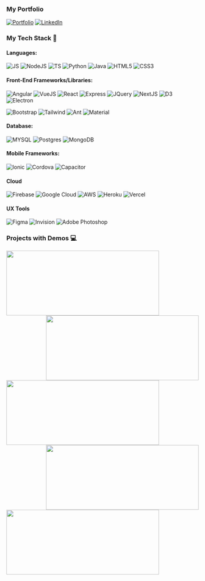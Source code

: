 ### My Portfolio

[![Portfolio](https://img.shields.io/badge/website-000000?style=for-the-badge&logo=About.me&logoColor=white)](https://ajinkya.dev)
[![LinkedIn](https://img.shields.io/badge/LinkedIn-0077B5?style=for-the-badge&logo=linkedin&logoColor=white)](www.linkedin.com/in/abijwe)

### My Tech Stack :pencil:

#### Languages: 
![JS](https://img.shields.io/badge/JavaScript-323330?style=for-the-badge&logo=javascript&logoColor=F7DF1E)
![NodeJS](https://img.shields.io/badge/Node.js-339933?style=for-the-badge&logo=nodedotjs&logoColor=white)
![TS](https://img.shields.io/badge/TypeScript-007ACC?style=for-the-badge&logo=typescript&logoColor=white)
![Python](https://img.shields.io/badge/Python-FFD43B?style=for-the-badge&logo=python&logoColor=blue)
![Java](https://img.shields.io/badge/Java-ED8B00?style=for-the-badge&logo=java&logoColor=white)
![HTML5](https://img.shields.io/badge/HTML5-E34F26?style=for-the-badge&logo=html5&logoColor=white)
![CSS3](https://img.shields.io/badge/CSS3-1572B6?style=for-the-badge&logo=css3&logoColor=white)

#### Front-End Frameworks/Libraries:
![Angular](https://img.shields.io/badge/Angular-DD0031?style=for-the-badge&logo=angular&logoColor=white)
![VueJS](https://img.shields.io/badge/Vue.js-35495E?style=for-the-badge&logo=vuedotjs&logoColor=4FC08D)
![React](https://img.shields.io/badge/React-20232A?style=for-the-badge&logo=react&logoColor=61DAFB)
![Express](https://img.shields.io/badge/Express.js-000000?style=for-the-badge&logo=express&logoColor=white)
![JQuery](https://img.shields.io/badge/jQuery-0769AD?style=for-the-badge&logo=jquery&logoColor=white)
![NextJS](https://img.shields.io/badge/next.js-000000?style=for-the-badge&logo=nextdotjs&logoColor=white)
![D3](https://img.shields.io/badge/d3.js-F9A03C?style=for-the-badge&logo=d3.js&logoColor=white)
![Electron](https://img.shields.io/badge/Electron-2B2E3A?style=for-the-badge&logo=electron&logoColor=9FEAF9)

![Bootstrap](https://img.shields.io/badge/Bootstrap-563D7C?style=for-the-badge&logo=bootstrap&logoColor=white)
![Tailwind](https://img.shields.io/badge/Tailwind_CSS-38B2AC?style=for-the-badge&logo=tailwind-css&logoColor=white)
![Ant](https://img.shields.io/badge/Ant%20Design-1890FF?style=for-the-badge&logo=antdesign&logoColor=white)
![Material](https://img.shields.io/badge/material%20design-757575?style=for-the-badge&logo=material%20design&logoColor=white)

#### Database:
![MYSQL](https://img.shields.io/badge/MySQL-005C84?style=for-the-badge&logo=mysql&logoColor=white)
![Postgres](https://img.shields.io/badge/PostgreSQL-316192?style=for-the-badge&logo=postgresql&logoColor=white)
![MongoDB](https://img.shields.io/badge/MongoDB-4EA94B?style=for-the-badge&logo=mongodb&logoColor=white)

#### Mobile Frameworks:
![Ionic](https://img.shields.io/badge/Ionic-3880FF?style=for-the-badge&logo=ionic&logoColor=white)
![Cordova](https://img.shields.io/badge/Cordova-35434F?style=for-the-badge&logo=apache-cordova&logoColor=E8E8E8)
![Capacitor](https://img.shields.io/badge/Capacitor-119EFF?style=for-the-badge&logo=Capacitor&logoColor=white)

#### Cloud
![Firebase](https://img.shields.io/badge/firebase-ffca28?style=for-the-badge&logo=firebase&logoColor=black)
![Google Cloud](https://img.shields.io/badge/Google_Cloud-4285F4?style=for-the-badge&logo=google-cloud&logoColor=white)
![AWS](https://img.shields.io/badge/Amazon_AWS-FF9900?style=for-the-badge&logo=amazonaws&logoColor=white)
![Heroku](https://img.shields.io/badge/Heroku-430098?style=for-the-badge&logo=heroku&logoColor=white)
![Vercel](https://img.shields.io/badge/Vercel-000000?style=for-the-badge&logo=vercel&logoColor=white)

#### UX Tools
![Figma](https://img.shields.io/badge/Figma-F24E1E?style=for-the-badge&logo=figma&logoColor=white)
![Invision](https://img.shields.io/badge/InVision-FF3366?style=for-the-badge&logo=InVision&logoColor=white)
![Adobe Photoshop](https://img.shields.io/badge/Adobe%20Photoshop-31A8FF?style=for-the-badge&logo=Adobe%20Photoshop&logoColor=black)

### Projects with Demos :computer:

<a href="https://github.com/AjinkyaBijwe/WebRTCVideoCall">
  <img align="left" width="400" height="170" src="https://github-readme-stats.vercel.app/api/pin/?username=ajinkyabijwe&repo=WebRTCVideoCall&show_icons=true&theme=radical" />
</a>

<a href="https://github.com/ajinkyabijwe/Chrome-Devtools-Styler">
  <img align="right" width="400" height="170" src="https://github-readme-stats.vercel.app/api/pin/?username=ajinkyabijwe&repo=Chrome-Devtools-Styler&show_icons=true&theme=radical" />
</a>

<a href="https://github.com/ajinkyabijwe/Customizable-Analog-Clock">
  <img align="left" width="400" height="170" src="https://github-readme-stats.vercel.app/api/pin/?username=ajinkyabijwe&repo=Customizable-Analog-Clock&show_icons=true&theme=radical" />
</a>

<a href="https://github.com/ajinkyabijwe/Code-Beautifier">
  <img align="right" width="400" height="170" src="https://github-readme-stats.vercel.app/api/pin/?username=ajinkyabijwe&repo=Code-Beautifier&show_icons=true&theme=radical" />
</a>

<a href="https://github.com/ajinkyabijwe/Json-Editor">
  <img align="left" width="400" height="170" src="https://github-readme-stats.vercel.app/api/pin/?username=ajinkyabijwe&repo=Json-Editor&show_icons=true&theme=radical" />
</a>
